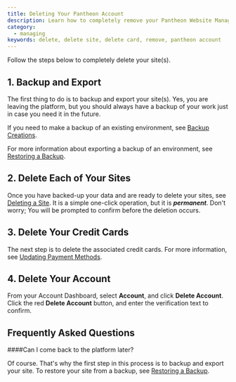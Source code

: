 ```yaml
---
title: Deleting Your Pantheon Account
description: Learn how to completely remove your Pantheon Website Management Platform account.
category:
  - managing
keywords: delete, delete site, delete card, remove, pantheon account
---
```

Follow the steps below to completely delete your site(s).

## 1. Backup and Export

The first thing to do is to backup and export your site(s). Yes, you are leaving the platform, but you should always have a backup of your work just in case you need it in the future.

If you need to make a backup of an existing environment, see [Backup Creations](/docs/backup-creation).

For more information about exporting a backup of an environment, see [Restoring a Backup](/docs/restoring-an-environment-from-a-backup).

## 2. Delete Each of Your Sites

Once you have backed-up your data and are ready to delete your sites, see [Deleting a Site](/docs/deleting-a-site). It is a simple one-click operation, but it is **_permanent_**. Don't worry; You will be prompted to confirm before the deletion occurs.

## 3. Delete Your Credit Cards

The next step is to delete the associated credit cards. For more information, see [Updating Payment Methods](/docs/updating-payment-methods).

## 4. Delete Your Account

From your Account Dashboard, select **Account**, and click **Delete Account**. Click the red **Delete Account** button, and enter the verification text to confirm.

## Frequently Asked Questions

####Can I come back to the platform later?

Of course. That's why the first step in this process is to backup and export your site. To restore your site from a backup, see [Restoring a Backup](/docs/restoring-an-environment-from-a-backup).
